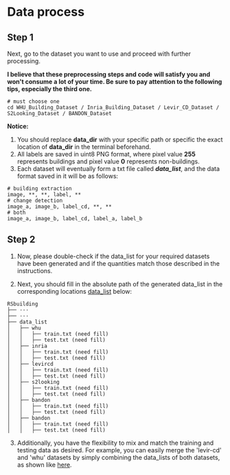 # Data process

## Step 1
Next, go to the dataset you want to use and proceed with further processing. 

**I believe that these preprocessing steps and code will satisfy you and won't consume a lot of your time. Be sure to pay attention to the following tips, especially the third one.**
```shell script
# must choose one
cd WHU_Building_Dataset / Inria_Building_Dataset / Levir_CD_Dataset / S2Looking_Dataset / BANDON_Dataset
```
**Notice:** 
1. You should replace **data_dir** with your specific path or specific the exact location of **data_dir** in the terminal beforehand.
2. All labels are saved in uint8 PNG format, where pixel value **255** represents buildings and pixel value **0** represents non-buildings.
3. Each dataset will eventually form a txt file called ***data_list***, and the data format saved in it will be as follows:
```
# building extraction
image, **, **, label, ** 
# change detection
image_a, image_b, label_cd, **, **
# both
image_a, image_b, label_cd, label_a, label_b
```

## Step 2

1. Now, please double-check if the data_list for your required datasets have been generated and if the quantities match those described in the instructions.

2. Next, you should fill in the absolute path of the generated data_list in the corresponding locations [data_list](../../data_list/) below:
```
RSbuilding
├── ···
├── ···
├── data_list
│   ├── whu
│   │   ├── train.txt (need fill)
│   │   ├── test.txt (need fill)
│   ├── inria
│   │   ├── train.txt (need fill)
│   │   ├── test.txt (need fill)
│   ├── levircd
│   │   ├── train.txt (need fill)
│   │   ├── test.txt (need fill)
│   ├── s2looking
│   │   ├── train.txt (need fill)
│   │   ├── test.txt (need fill)
│   ├── bandon
│   │   ├── train.txt (need fill)
│   │   ├── test.txt (need fill)
│   ├── bandon
│   │   ├── train.txt (need fill)
│   │   ├── test.txt (need fill)
```

3. Additionally, you have the flexibility to mix and match the training and testing data as desired. For example, you can easily merge the 'levir-cd' and 'whu' datasets by simply combining the data_lists of both datasets, as shown like [here](../../data_list/pretrain/train.txt).

